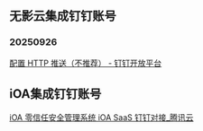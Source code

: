 ## 无影云集成钉钉账号

### 20250926

[配置 HTTP 推送（不推荐） - 钉钉开放平台](https://open.dingtalk.com/document/orgapp/configure-http-push?spm=a2q3p.21071111.0.0.450d5E3z5E3ztU)

## iOA集成钉钉账号

[iOA 零信任安全管理系统 iOA SaaS 钉钉对接_腾讯云](https://cloud.tencent.com/document/product/1092/95062)
